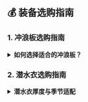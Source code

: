 ## 💰 装备选购指南

### 1. 冲浪板选购指南

<details markdown="1">
<summary markdown="1"><b>如何选择适合的冲浪板？</b></summary>

#### 1. 根据体重选择
| 体重范围   | 推荐板型       |
|------------|----------------|
| 40-60kg    | 6'-7' 软顶板    |
| 60-80kg    | 7'-8' 长板      |
| 80-100kg   | 8'-9' 长板      |
| 100kg+     | 9'-10' 长板     |

#### 2. 根据经验水平选择
- **初学者**：软顶板或长板（浮力大，易平衡）
- **中级**：短板或鱼板（灵活性好）
- **高级**：短板或枪板（适合做动作和大浪）

#### 3. 根据浪况选择
- **小浪（1-2米）**：长板或鱼板
- **中浪（2-3米）**：短板或枪板
- **大浪（3米+）**：枪板

![冲浪板选择](https://picsum.photos/id/1065/800/400)
</details>

### 2. 潜水衣选购指南

<details markdown="1">
<summary markdown="1"><b>潜水衣厚度与季节适配</b></summary>

#### 1. 厚度选择
| 水温       | 潜水衣厚度   |
|------------|--------------|
| 24°C+      | 1mm-2mm      |
| 18-24°C    | 3mm-4mm      |
| 12-18°C    | 5mm-6mm      |
| 12°C以下   | 6mm+ 带帽款  |

#### 2. 款式选择
- **连体式**：全身覆盖，保暖性最好
- **背心式**：适合温暖水域，活动更灵活
- **短裤式**：适合初学者，方便穿脱

#### 3. 品牌推荐
- O'Neill
- Rip Curl
- Billabong
- Patagonia
- Quiksilver

![潜水衣选择](https://picsum.photos/id/1066/800/400)
</details>
